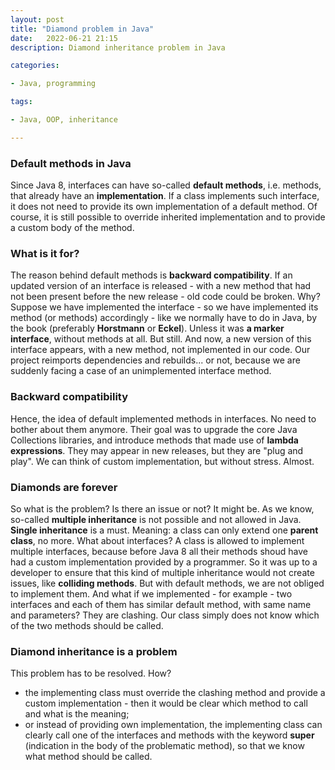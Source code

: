 ```yaml
---
layout: post
title: "Diamond problem in Java"
date:   2022-06-21 21:15
description: Diamond inheritance problem in Java

categories:

- Java, programming

tags:

- Java, OOP, inheritance

---
```


### Default methods in Java

Since Java 8, interfaces can have so-called **default methods**, i.e. methods,
that already have an **implementation**.
If a class implements such interface, it does not need to provide its own implementation
of a default method. Of course, it is still possible to override inherited implementation
and to provide a custom body of the method.

### What is it for?

The reason behind default methods is **backward compatibility**.
If an updated version of an interface is released - with a new method that 
had not been present before the new release - old code could be broken.
Why? Suppose we have implemented the interface - so we have implemented its
method (or methods) accordingly - like we normally have to do in Java, by the book
(preferably **Horstmann** or **Eckel**).
Unless it was **a marker interface**, without methods at all. But still.
And now, a new version of this interface appears, with a new method, not implemented in our code.
Our project reimports dependencies and rebuilds... or not, because we are suddenly facing
a case of an unimplemented interface method.

### Backward compatibility

Hence, the idea of default implemented methods in interfaces. No need to bother about them anymore.
Their goal was to upgrade the core Java Collections libraries, and introduce methods that
made use of **lambda expressions**. They may appear in new releases, but they are "plug and play". We can think of custom implementation, but
without stress. Almost.

### Diamonds are forever

So what is the problem? Is there an issue or not? It might be.
As we know, so-called **multiple inheritance** is not possible and not allowed in Java.
**Single inheritance** is a must.
Meaning: a class can only extend one **parent class**, no more. What about interfaces?
A class is allowed to implement multiple interfaces, because before Java 8 all their methods
shoud have had a custom implementation provided by a programmer. 
So it was up to a developer to ensure that this kind of multiple inheritance would not create issues, like **colliding methods**.
But with default methods, we are not obliged to implement them.
And what if we implemented - for example - two interfaces and each of them has similar default method, with
same name and parameters? They are clashing. Our class simply does not know which of the two methods should be called.

### Diamond inheritance is a problem

This problem has to be resolved. How?
- the implementing class must override the clashing method and provide a custom implementation - 
then it would be clear which method to call and what is the meaning;
- or instead of providing own implementation, the implementing class can clearly call one of the interfaces and methods
with the keyword **super** (indication in the body of the problematic method), so that we know what method should be called.


